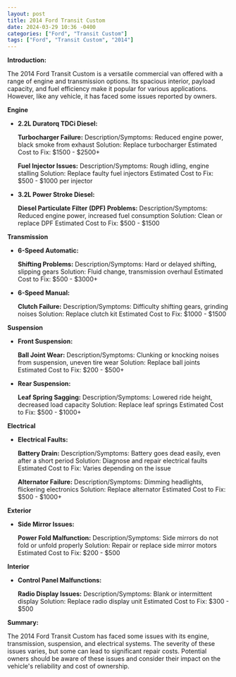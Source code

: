 ```yaml
---
layout: post
title: 2014 Ford Transit Custom
date: 2024-03-29 10:36 -0400
categories: ["Ford", "Transit Custom"]
tags: ["Ford", "Transit Custom", "2014"]
---
```

**Introduction:**

The 2014 Ford Transit Custom is a versatile commercial van offered with a range of engine and transmission options. Its spacious interior, payload capacity, and fuel efficiency make it popular for various applications. However, like any vehicle, it has faced some issues reported by owners.

**Engine**

* **2.2L Duratorq TDCi Diesel:**

    **Turbocharger Failure:**
    Description/Symptoms: Reduced engine power, black smoke from exhaust
    Solution: Replace turbocharger
    Estimated Cost to Fix: $1500 - $2500+

    **Fuel Injector Issues:**
    Description/Symptoms: Rough idling, engine stalling
    Solution: Replace faulty fuel injectors
    Estimated Cost to Fix: $500 - $1000 per injector

* **3.2L Power Stroke Diesel:**

    **Diesel Particulate Filter (DPF) Problems:**
    Description/Symptoms: Reduced engine power, increased fuel consumption
    Solution: Clean or replace DPF
    Estimated Cost to Fix: $500 - $1500

**Transmission**

* **6-Speed Automatic:**

    **Shifting Problems:**
    Description/Symptoms: Hard or delayed shifting, slipping gears
    Solution: Fluid change, transmission overhaul
    Estimated Cost to Fix: $500 - $3000+

* **6-Speed Manual:**

    **Clutch Failure:**
    Description/Symptoms: Difficulty shifting gears, grinding noises
    Solution: Replace clutch kit
    Estimated Cost to Fix: $1000 - $1500

**Suspension**

* **Front Suspension:**

    **Ball Joint Wear:**
    Description/Symptoms: Clunking or knocking noises from suspension, uneven tire wear
    Solution: Replace ball joints
    Estimated Cost to Fix: $200 - $500+

* **Rear Suspension:**

    **Leaf Spring Sagging:**
    Description/Symptoms: Lowered ride height, decreased load capacity
    Solution: Replace leaf springs
    Estimated Cost to Fix: $500 - $1000+

**Electrical**

* **Electrical Faults:**

    **Battery Drain:**
    Description/Symptoms: Battery goes dead easily, even after a short period
    Solution: Diagnose and repair electrical faults
    Estimated Cost to Fix: Varies depending on the issue

    **Alternator Failure:**
    Description/Symptoms: Dimming headlights, flickering electronics
    Solution: Replace alternator
    Estimated Cost to Fix: $500 - $1000+

**Exterior**

* **Side Mirror Issues:**

    **Power Fold Malfunction:**
    Description/Symptoms: Side mirrors do not fold or unfold properly
    Solution: Repair or replace side mirror motors
    Estimated Cost to Fix: $200 - $500

**Interior**

* **Control Panel Malfunctions:**

    **Radio Display Issues:**
    Description/Symptoms: Blank or intermittent display
    Solution: Replace radio display unit
    Estimated Cost to Fix: $300 - $500

**Summary:**

The 2014 Ford Transit Custom has faced some issues with its engine, transmission, suspension, and electrical systems. The severity of these issues varies, but some can lead to significant repair costs. Potential owners should be aware of these issues and consider their impact on the vehicle's reliability and cost of ownership.
